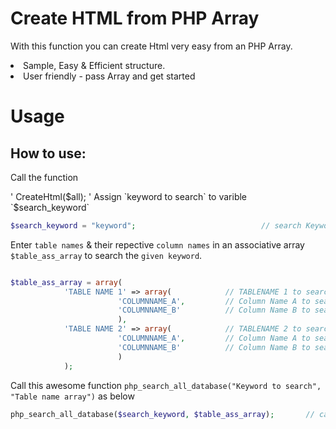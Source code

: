 # Create HTML from PHP Array
With this function you can create Html very easy from an PHP Array.<br/>
<li>Sample, Easy & Efficient structure.</li>
<li>User friendly - pass Array and get started</li>

# Usage

## How to use:

Call the function

'
CreateHtml($all);
'
Assign `keyword to search` to varible `$search_keyword`
```php
$search_keyword = "keyword";                            // search Keyword
```

Enter `table names` & their repective `column names` in an associative array `$table_ass_array` to search the `given keyword`.
```php

$table_ass_array = array( 
			'TABLE NAME 1' => array( 			// TABLENAME 1 to search in
						'COLUMNNAME_A',			// Column Name A to search in
						'COLUMNNAME_B'			// Column Name B to search in
						),
			'TABLE NAME 2' => array(			// TABLENAME 2 to search in
						'COLUMNNAME_A',			// Column Name A to search in
						'COLUMNNAME_B'			// Column Name B to search in
						)
			);
```

Call this awesome function `php_search_all_database("Keyword to search", "Table name array")` as below
```php
php_search_all_database($search_keyword, $table_ass_array);       // call this Awesomme function
```
